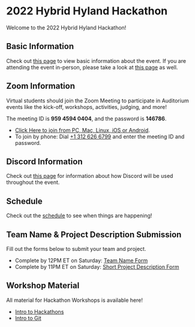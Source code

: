 # 2022 Hybrid Hyland Hackathon
Welcome to the 2022 Hybrid Hyland Hackathon!

## Basic Information
Check out [this page](BasicInformation.md) to view basic information about the event. If you are attending the event in-person, please take a look at [this page](InPersonInformation.md) as well.

## Zoom Information
Virtual students should join the Zoom Meeting to participate in Auditorium events like the kick-off, workshops, activities, judging, and more!

The meeting ID is **959 4594 0404**, and the password is **146786**.

- [Click Here to join from PC, Mac, Linux, iOS or Android](https://hyland.zoom.us/j/95945940404?pwd=dzgvZkJTQnc4c2VJTjI1NldSeHFBZz09).
- To join by phone: Dial [+1 312 626 6799](tel:+13126266799) and enter the meeting ID and password.

## Discord Information
Check out [this page](DiscordInformation.md) for information about how Discord will be used throughout the event.

## Schedule
Check out the [schedule](Schedule.md) to see when things are happening!

## Team Name & Project Description Submission
Fill out the forms below to submit your team and project.

- Complete by 12PM ET on Saturday: [Team Name Form](https://forms.gle/4yX6CzQ7qqjD87246)
- Complete by 11PM ET on Saturday: [Short Project Description Form](https://forms.gle/w3NgrLavFCiviGpP7)

## Workshop Material
All material for Hackathon Workshops is available here!

- [Intro to Hackathons](IntroToHackathons/StudentDesc.md)
- [Intro to Git](IntroToGit/StudentDesc.md)
